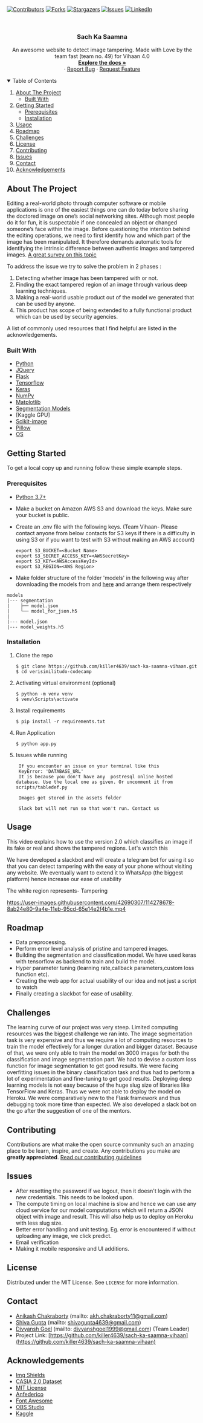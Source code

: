 <!-- PROJECT SHIELDS -->
<!--
*** I'm using markdown "reference style" links for readability.
*** Reference links are enclosed in brackets [ ] instead of parentheses ( ).
*** See the bottom of this document for the declaration of the reference variables
*** for contributors-url, forks-url, etc. This is an optional, concise syntax you may use.
*** https://www.markdownguide.org/basic-syntax/#reference-style-links
-->

[![Contributors][contributors-shield]][contributors-url]
[![Forks][forks-shield]][forks-url]
[![Stargazers][stars-shield]][stars-url]
[![Issues][issues-shield]][issues-url]
[![LinkedIn][linkedin-shield]][linkedin-url]

<!-- PROJECT LOGO -->
<br />

<p align="center">


  <h3 align="center">Sach Ka Saamna</h3>

  <p align="center">
    An awesome website to detect image tampering. Made with Love by the team fast (team no. 49) for  Vihaan 4.0
    <br />
    <a href="https://github.com/killer4639/sach-ka-saamna-vihaan"><strong>Explore the docs »</strong></a>
    <br />
    ·
    <a href="https://github.com/killer4639/sach-ka-saamna-vihaan/issues">Report Bug</a>
    ·
    <a href="https://github.com/killer4639/sach-ka-saamna-vihaan/issues">Request Feature</a>
  </p>
</p>

  
<!-- TABLE OF CONTENTS -->
<details open="open">
  <summary>Table of Contents</summary>
  <ol>
    <li>
      <a href="#about-the-project">About The Project</a>
      <ul>
        <li><a href="#built-with">Built With</a></li>
      </ul>
    </li>
    <li>
      <a href="#getting-started">Getting Started</a>
      <ul>
        <li><a href="#prerequisites">Prerequisites</a></li>
        <li><a href="#installation">Installation</a></li>
      </ul>
    </li>
    <li><a href="#usage">Usage</a></li>
    <li><a href="#roadmap">Roadmap</a></li>
    <li><a href="#challenges">Challenges</a></li>
    <li><a href="#license">License</a></li>
    <li><a href="#contributing">Contributing</a></li>
    <li><a href="#issues">Issues</a></li>
    <li><a href="#contact">Contact</a></li>
    <li><a href="#acknowledgements">Acknowledgements</a></li>
  </ol>
</details>

<!-- ABOUT THE PROJECT -->

## About The Project

Editing a real-world photo through computer software or mobile applications is one of the easiest things one can do today before sharing the doctored image on one’s social networking sites. Although most people do it for fun, it is suspectable if one concealed an object or changed someone’s face within the image. Before questioning the intention behind the editing operations, we need to first identify how and which part of the image has been manipulated. It therefore demands automatic tools for identifying the intrinsic difference between authentic images and tampered images. [A great survey on this topic](https://www.sciencedirect.com/science/article/abs/pii/S104732031830350X)

To address the issue we try to solve the problem in 2 phases :

1. Detecting whether image has been tampered with or not.
2. Finding the exact tampered region of an image through various deep learning techniques.
3. Making a real-world usable product out of the model we generated that can be used by anyone.
4. This product has scope of being extended to a fully functional product which can be used by security agencies.

A list of commonly used resources that I find helpful are listed in the acknowledgements.

### Built With

- [Python](https://www.python.org)
- [JQuery](https://jquery.com)
- [Flask](https://flask.palletsprojects.com/en/1.1.x/)
- [Tensorflow](https://www.tensorflow.org/)
- [Keras](https://www.keras.io)
- [NumPy](https://www.numpy.org/)
- [Matplotlib](https://www.matplotlib.org/)
- [Segmentation Models](https://segmentation-models.readthedocs.io/en/latest/#)
- [Kaggle GPU]
- [Scikit-image](https://scikit-image.org/)
- [Pillow](https://pypi.org/project/Pillow/)
- [OS](https://docs.python.org/3/library/os.html)

<!-- GETTING STARTED -->

## Getting Started

To get a local copy up and running follow these simple example steps.

### Prerequisites

- [Python 3.7+](https://www.python.org/downloads/)
- Make a bucket on Amazon AWS S3 and download the keys. Make sure your bucket is public.
- Create an .env file with the following keys. (Team Vihaan- Please contact anyone from below contacts for S3 keys if there is a difficulty in using S3 or if you want to test with S3 without making an AWS account) 

  ```
  export S3_BUCKET=<Bucket Name>
  export S3_SECRET_ACCESS_KEY=<AWSSecretKey>
  export S3_KEY=<AWSAccessKeyId>
  export S3_REGION=<AWS Region>

  ```
  
 - Make folder structure of the folder 'models' in the following way after downloading the models from and [here](https://drive.google.com/drive/folders/146X2Z_ubUO8W_0JLEx8Jrvw8937MUr2q?usp=sharing) and arrange them respectively
 
```
models
|--- segmentation
|    ├── model.json
|    └── model_for_json.h5
|     
|--- model.json
|--- model_weights.h5
```

### Installation

1. Clone the repo
   ```
   $ git clone https://github.com/killer4639/sach-ka-saamna-vihaan.git
   $ cd verisimilitudo-codecamp
   ```
2. Activating virtual environment (optional)
   ```
   $ python -m venv venv
   $ venv\Scripts\activate
   ```
3. Install requirements
   ```
   $ pip install -r requirements.txt
   ```
4. Run Application

   ```
   $ python app.py
   ```

5. Issues while running

   ```
    If you encounter an issue on your terminal like this
    KeyError: 'DATABASE_URL'
    It is because you don't have any  postresql online hosted database. Use the local one as given. Or uncomment it from scripts/tabledef.py

    Images get stored in the assets folder
    
    Slack bot will not run so that won't run. Contact us
   ```

<!-- USAGE EXAMPLES -->

## Usage

This video explains how to use the version 2.0 which classifies an image if its fake or real and shows the tampered regions. Let's watch this

We have developed a slackbot and will create a telegram bot for using it so that you can detect tampering with the easy of your phone without visiting any website. We eventually want to extend it to WhatsApp (the biggest platform) hence increase our ease of usability

The white region represents- Tampering

https://user-images.githubusercontent.com/42690307/114278678-8ab24e80-9a4e-11eb-95cd-65e14e2f4b1e.mp4


<!-- ROADMAP -->

## Roadmap

- Data preprocessing.
- Perform error level analysis of pristine and tampered images.
- Building the segmentation and classification model. We have used keras with tensorflow as backend to train and build the model.
- Hyper parameter tuning (learning rate,callback parameters,custom loss function etc).
- Creating the web app for actual usability of our idea and not just a script to watch
- Finally creating a slackbot for ease of usability.


<!-- Challenges -->

## Challenges

The learning curve of our project was very steep. Limited computing resources was the biggest challenge we ran into. The image segmentation task is very expensive and thus we require a lot of computing resources to train the model effectively for a longer duration and bigger dataset. Because of that, we were only able to train the model on 3000 images for both the classification and image segmentation part. We had to devise a custom loss function for image segmentation to get good results. We were facing overfitting issues in the binary classification task and thus had to perform a lot of experimentation and fine-tuning to get good results. Deploying deep learning models is not easy because of the huge slug size of libraries like TensorFlow and Keras. Thus we were not able to deploy the model on Heroku. We were comparatively new to the Flask framework and thus debugging took more time than expected. We also developed a slack bot on the go after the suggestion of one of the mentors.


<!-- CONTRIBUTING -->

## Contributing

Contributions are what make the open source community such an amazing place to be learn, inspire, and create. Any contributions you make are **greatly appreciated**.
<a href="https://github.com/killer4639/sach-ka-saamna-vihaan/blob/master/CONTRIBUTING.md">Read our contributing guidelines</a>

<!-- ISSUES -->

## Issues

- After resetting the password if we logout, then it doesn't login with the new credentials. This needs to be looked upon.
- The compute timing on local machine is slow and hence we can use any cloud service for our model computations which will return a JSON object with image and result. This will also help us to deploy on Heroku with less slug size.
- Better error handling and unit testing. Eg. error is encountered if without uploading any image, we click predict.
- Email verification
- Making it mobile responsive and UI additions.

<!-- LICENSE -->

## License

Distributed under the MIT License. See `LICENSE` for more information.

<!-- CONTACT -->

## Contact

- [Anikash Chakraborty](https://www.linkedin.com/in/anikash-chakraborty/) (mailto: akh.chakraborty11@gmail.com)
- [Shiva Gupta](https://www.linkedin.com/in/shiva-gupta-1843b6170/) (mailto: shivagupta4639@gmail.com)
- [Divyansh Goel](https://www.linkedin.com/in/divyansh-goel-a0a433166/) (mailto: divyanshgoel1999@gmail.com) (Team Leader)
- Project Link: [https://github.com/killer4639/sach-ka-saamna-vihaan](https://github.com/killer4639/sach-ka-saamna-vihaan)

<!-- ACKNOWLEDGEMENTS -->

## Acknowledgements

- [Img Shields](https://shields.io)
- [CASIA 2.0 Dataset](https://github.com/namtpham/casia2groundtruth)
- [MIT License](https://spdx.org/licenses/MIT.html)
- [Anfederico](https://github.com/anfederico/flaskex)
- [Font Awesome](https://fontawesome.com)
- [OBS Studio](https://obsproject.com)
- [Kaggle](https://www.kaggle.com/)

<!-- MARKDOWN LINKS & IMAGES -->
<!-- https://www.markdownguide.org/basic-syntax/#reference-style-links -->

[contributors-shield]: https://img.shields.io/github/contributors/killer4639/sach-ka-saamna-vihaan.svg?style=for-the-badge
[contributors-url]: https://github.com/killer4639/sach-ka-saamna-vihaan/graphs/contributors
[forks-shield]: https://img.shields.io/github/forks/killer4639/sach-ka-saamna-vihaan.svg?style=for-the-badge
[forks-url]: https://github.com/killer4639/sach-ka-saamna-vihaan/network/members
[stars-shield]: https://img.shields.io/github/stars/killer4639/sach-ka-saamna-vihaan.svg?style=for-the-badge
[stars-url]: https://github.com/killer4639/sach-ka-saamna-vihaan/stargazers
[issues-shield]: https://img.shields.io/github/issues/killer4639/sach-ka-saamna-vihaan.svg?style=for-the-badge
[issues-url]: https://github.com/killer4639/sach-ka-saamna-vihaan/issues
[license-shield]: https://img.shields.io/github/license/killer4639/sach-ka-saamna-vihaan.svg?style=for-the-badge
[license-url]: https://github.com/killer4639/sach-ka-saamna-vihaan/blob/master/LICENSE.txt
[linkedin-shield]: https://img.shields.io/badge/-LinkedIn-black.svg?style=for-the-badge&logo=linkedin&colorB=555
[linkedin-url]: https://www.linkedin.com/in/anikash-chakraborty/

